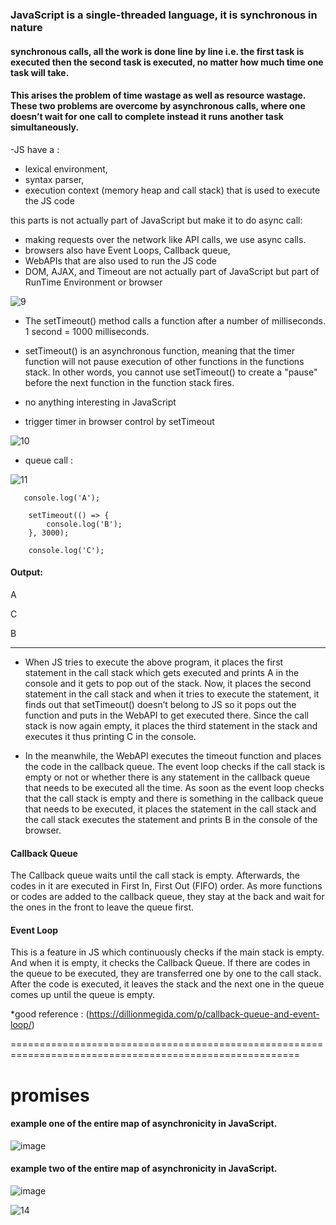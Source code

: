 ### JavaScript is a single-threaded language, it is synchronous in nature
#### synchronous calls, all the work is done line by line i.e. the first task is executed then the second task is executed, no matter how much time one task will take.
#### This arises the problem of time wastage as well as resource wastage. These two problems are overcome by asynchronous calls, where one doesn’t wait for one call to complete instead it runs another task simultaneously.

-JS  have a :
- lexical environment, 
- syntax parser, 
- execution context (memory heap and call stack) that is used to execute the JS code


 this parts is not actually  part of JavaScript  but make it to do async call:

- making requests over the network like API calls, we use async calls.
- browsers also have Event Loops, Callback queue,
- WebAPIs that are also used to run the JS code
- DOM, AJAX, and Timeout are not actually part of JavaScript but part of RunTime Environment or browser

![9](https://github.com/alaa-abuhani/Mastering-JavaScript-in-20Days/assets/65255601/735c9b3d-9c2a-4c29-9d57-c98393e89146)


- The setTimeout() method calls a function after a number of milliseconds.
  1 second = 1000 milliseconds.


- setTimeout() is an asynchronous function, meaning that the timer function will not pause execution of other functions in the functions stack. In other words, you cannot use setTimeout() to create a "pause" before the next function in the function stack fires.
- no anything interesting in JavaScript
- trigger timer in browser control by setTimeout
  


![10](https://github.com/alaa-abuhani/Mastering-JavaScript-in-20Days/assets/65255601/014f7b8c-0c49-4938-aedf-98371cbd762f)

- queue call :

![11](https://github.com/alaa-abuhani/Mastering-JavaScript-in-20Days/assets/65255601/50bc9543-a3f6-453f-9837-aae1bfefe6f5)

```
   console.log('A');
      
    setTimeout(() => {
        console.log('B');
    }, 3000);
          
    console.log('C');
```
#### Output:
A 


C 


B
***
* When JS tries to execute the above program, it places the first statement in the call stack which gets executed and prints A in the console and it gets to pop out of the stack. Now, it places the second statement in the call stack and when it tries to execute the statement, it finds out that setTimeout() doesn’t belong to JS so it pops out the function and puts in the WebAPI to get executed there. Since the call stack is now again empty, it places the third statement in the stack and executes it thus printing C in the console.

* In the meanwhile, the WebAPI executes the timeout function and places the code in the callback queue. The event loop checks if the call stack is empty or not or whether there is any statement in the callback queue that needs to be executed all the time. As soon as the event loop checks that the call stack is empty and there is something in the callback queue that needs to be executed, it places the statement in the call stack and the call stack executes the statement and prints B in the console of the browser.

#### Callback Queue 
The Callback queue waits until the call stack is empty. Afterwards, the codes in it are executed in First In, First Out (FIFO) order. As more functions or codes are added to the callback queue, they stay at the back and wait for the ones in the front to leave the queue first.

#### Event Loop
This is a feature in JS which continuously checks if the main stack is empty. And when it is empty, it checks the Callback Queue. If there are codes in the queue to be executed, they are transferred one by one to the call stack. After the code is executed, it leaves the stack and the next one in the queue comes up until the queue is empty.

*good reference : (https://dillionmegida.com/p/callback-queue-and-event-loop/)

========================================================================================================
# promises

#### example one  of the entire map of asynchronicity in JavaScript.
![image](https://github.com/alaa-abuhani/Mastering-JavaScript-in-20Days/assets/65255601/3eaad5b4-1a40-409d-a948-f86e5ea14cff)


#### example two  of the entire map of asynchronicity in JavaScript.
 ![image](https://github.com/alaa-abuhani/Mastering-JavaScript-in-20Days/assets/65255601/618f6672-0d09-4647-b42f-b2d4bf0bed93)


![14](https://github.com/alaa-abuhani/Mastering-JavaScript-in-20Days/assets/65255601/ce98cc6d-4449-4af9-a659-124c3b13fe85)
